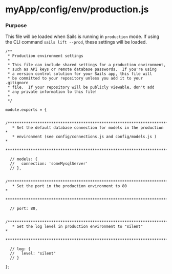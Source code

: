 # myApp/config/env/production.js
### Purpose
This file will be loaded when Sails is running in `production` mode. If using the CLI command `sails lift --prod`, these settings will be loaded.


<docmeta name="displayName" value="production.js">

```
/**
 * Production environment settings
 *
 * This file can include shared settings for a production environment,
 * such as API keys or remote database passwords.  If you're using
 * a version control solution for your Sails app, this file will
 * be committed to your repository unless you add it to your .gitignore
 * file.  If your repository will be publicly viewable, don't add
 * any private information to this file!
 *
 */

module.exports = {

  /***************************************************************************
   * Set the default database connection for models in the production        *
   * environment (see config/connections.js and config/models.js )           *
   ***************************************************************************/

  // models: {
  //   connection: 'someMysqlServer'
  // },

  /***************************************************************************
   * Set the port in the production environment to 80                        *
   ***************************************************************************/

  // port: 80,

  /***************************************************************************
   * Set the log level in production environment to "silent"                 *
   ***************************************************************************/

  // log: {
  //   level: "silent"
  // }

};
```